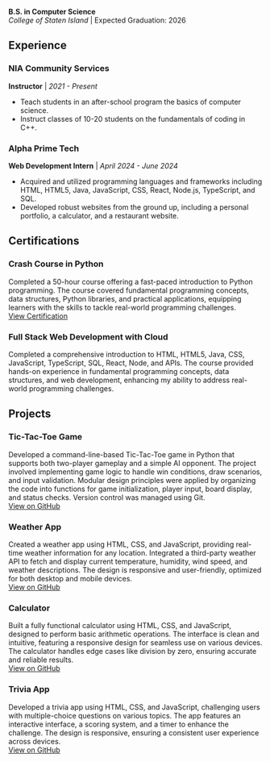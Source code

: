 

**B.S. in Computer Science**  
*College of Staten Island* | Expected Graduation: 2026

## Experience

### NIA Community Services
**Instructor** | *2021 - Present*  
- Teach students in an after-school program the basics of computer science.
- Instruct classes of 10-20 students on the fundamentals of coding in C++.

### Alpha Prime Tech
**Web Development Intern** | *April 2024 - June 2024*  
- Acquired and utilized programming languages and frameworks including HTML, HTML5, Java, JavaScript, CSS, React, Node.js, TypeScript, and SQL.
- Developed robust websites from the ground up, including a personal portfolio, a calculator, and a restaurant website.

## Certifications

### Crash Course in Python
Completed a 50-hour course offering a fast-paced introduction to Python programming. The course covered fundamental programming concepts, data structures, Python libraries, and practical applications, equipping learners with the skills to tackle real-world programming challenges.  
[View Certification](https://coursera.org/share/4d738f32ab9b1c05ab73f39b57f79db6)

### Full Stack Web Development with Cloud
Completed a comprehensive introduction to HTML, HTML5, Java, CSS, JavaScript, TypeScript, SQL, React, Node, and APIs. The course provided hands-on experience in fundamental programming concepts, data structures, and web development, enhancing my ability to address real-world programming challenges.

## Projects

### Tic-Tac-Toe Game
Developed a command-line-based Tic-Tac-Toe game in Python that supports both two-player gameplay and a simple AI opponent. The project involved implementing game logic to handle win conditions, draw scenarios, and input validation. Modular design principles were applied by organizing the code into functions for game initialization, player input, board display, and status checks. Version control was managed using Git.  
[View on GitHub](https://github.com/shadibarakat/Tic-Tac-Toe)

### Weather App
Created a weather app using HTML, CSS, and JavaScript, providing real-time weather information for any location. Integrated a third-party weather API to fetch and display current temperature, humidity, wind speed, and weather descriptions. The design is responsive and user-friendly, optimized for both desktop and mobile devices.  
[View on GitHub](https://github.com/shadibarakat/Weather-app)

### Calculator
Built a fully functional calculator using HTML, CSS, and JavaScript, designed to perform basic arithmetic operations. The interface is clean and intuitive, featuring a responsive design for seamless use on various devices. The calculator handles edge cases like division by zero, ensuring accurate and reliable results.  
[View on GitHub](https://github.com/shadibarakat/Calculator)

### Trivia App
Developed a trivia app using HTML, CSS, and JavaScript, challenging users with multiple-choice questions on various topics. The app features an interactive interface, a scoring system, and a timer to enhance the challenge. The design is responsive, ensuring a consistent user experience across devices.  
[View on GitHub](https://github.com/shadibarakat/trivia-api-project)


